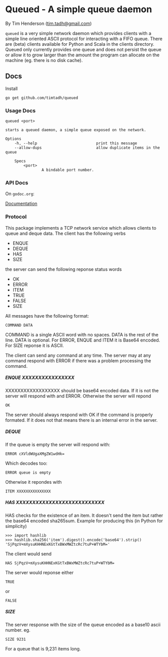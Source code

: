 # Queued - A simple queue daemon

By Tim Henderson (tim.tadh@gmail.com)

`queued` is a very simple network daemon which provides clients with a simple
line oriented ASCII protocol for interacting with a FIFO queue. There are
(beta) clients available for Python and Scala in the clients directory. Queued
only currently provides one queue and does not persist the queue or allow it to
grow larger than the amount the program can allocate on the machine (eg. there
is no disk cache).

## Docs

Install

    go get github.com/timtadh/queued

### Usage Docs

```
queued <port>

starts a queued daemon, a simple queue exposed on the network.

Options
    -h, --help                          print this message
    --allow-dups                        allow duplicate items in the queue

    Specs
        <port>
                A bindable port number.
```

### API Docs

On `godoc.org`:

[Documentation](http://godoc.org/github.com/timtadh/queued)

### Protocol


This package implements a TCP network service which allows clients to queue
and deque data. The client has the following verbs

- ENQUE
- DEQUE
- HAS
- SIZE

the server can send the following reponse status words

- OK
- ERROR
- ITEM
- TRUE
- FALSE
- SIZE

All messages have the following format:

    COMMAND DATA

COMMAND is a single ASCII word with no spaces. DATA is the rest of the line.
DATA is optional. For ERROR, ENQUE and ITEM it is Base64 encoded. For SIZE
reponse it is ASCII.

The client can send any command at any time. The server may at any command
respond with ERROR if there was a problem processing the command.

##### ENQUE XXXXXXXXXXXXXXXX

XXXXXXXXXXXXXXXXXX should be base64 encoded data. If it is not the
server will respond with and ERROR.  Otherwise the server will repond

    OK

The server should always respond with OK if the command is properly
formated. If it does not that means there is an internal error in the
server.

##### DEQUE

If the queue is empty the server will respond with:

    ERROR cXVldWUgaXMgZW1wdHk=

Which decodes too:

    ERROR queue is empty

Otherwise it repondes with

    ITEM XXXXXXXXXXXXXXX

##### HAS XXXXXXXXXXXXXXXXXXXXXXXXXXX

HAS checks for the existence of an item. It doesn't send the item but
rather the base64 encoded sha265sum. Example for producing this (in
Python for simplicity)

    >>> import hashlib
    >>> hashlib.sha256('item').digest().encode('base64').strip()
    'SjPqzV+mXysuKHHNExKGtTxBWxMWZtcRc7tuP+WTYbM='

The client would send

    HAS SjPqzV+mXysuKHHNExKGtTxBWxMWZtcRc7tuP+WTYbM=

The server would reponse either

    TRUE

or

    FALSE


##### SIZE

The server response with the size of the queue encoded as a base10
ascii number. eg.

    SIZE 9231

For a queue that is 9,231 items long.

